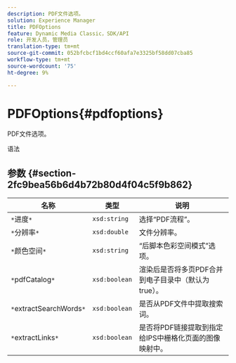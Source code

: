 ```yaml
---
description: PDF文件选项。
solution: Experience Manager
title: PDFOptions
feature: Dynamic Media Classic，SDK/API
role: 开发人员，管理员
translation-type: tm+mt
source-git-commit: 052bfcbcf1bd4ccf60afa7e3325bf58dd07cba85
workflow-type: tm+mt
source-wordcount: '75'
ht-degree: 9%

---
```



# PDFOptions{#pdfoptions}

PDF文件选项。

语法

## 参数 {#section-2fc9bea56b6d4b72b80d4f04c5f9b862}

| 名称 | 类型 | 说明 |
|---|---|---|
| `*`进度`*` | `xsd:string` | 选择“PDF流程”。 |
| `*`分辨率`*` | `xsd:double` | 文件分辨率。 |
| `*`颜色空间`*` | `xsd:string` | “后脚本色彩空间模式”选项。 |
| `*`pdfCatalog`*` | `xsd:boolean` | 渲染后是否将多页PDF合并到电子目录中（默认为true）。 |
| `*`extractSearchWords`*` | `xsd:boolean` | 是否从PDF文件中提取搜索词。 |
| `*`extractLinks`*` | `xsd:boolean` | 是否将PDF链接提取到指定给IPS中栅格化页面的图像映射中。 |

